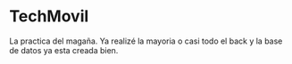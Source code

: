 # TechMovil
 La practica del magaña. Ya realizé la mayoria o casi todo el back y la base de datos ya esta creada bien.
